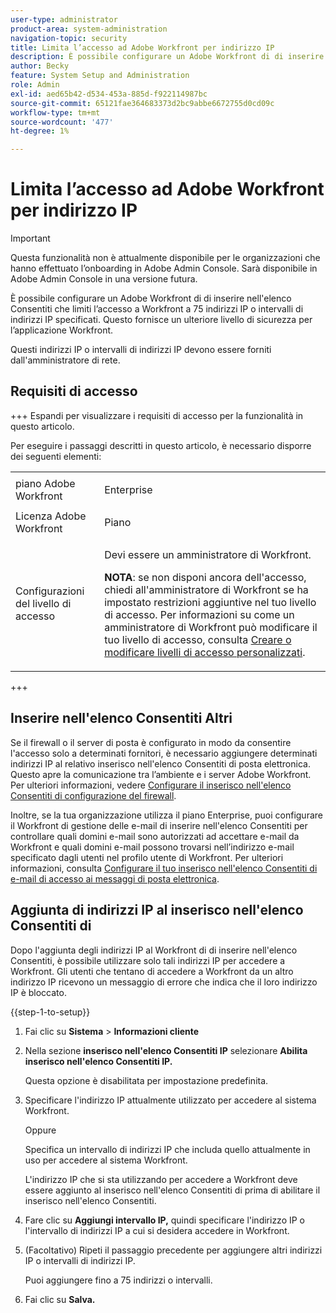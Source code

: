 ```yaml
---
user-type: administrator
product-area: system-administration
navigation-topic: security
title: Limita l’accesso ad Adobe Workfront per indirizzo IP
description: È possibile configurare un Adobe Workfront di di inserire nell'elenco Consentiti che limiti l’accesso a Workfront a 75 indirizzi IP o intervalli di indirizzi IP specificati. Questo fornisce un ulteriore livello di sicurezza per l’applicazione Workfront.
author: Becky
feature: System Setup and Administration
role: Admin
exl-id: aed65b42-d534-453a-885d-f922114987bc
source-git-commit: 65121fae364683373d2bc9abbe6672755d0cd09c
workflow-type: tm+mt
source-wordcount: '477'
ht-degree: 1%

---
```


# Limita l’accesso ad Adobe Workfront per indirizzo IP

>[!IMPORTANT]
>
>Questa funzionalità non è attualmente disponibile per le organizzazioni che hanno effettuato l’onboarding in Adobe Admin Console. Sarà disponibile in Adobe Admin Console in una versione futura.

È possibile configurare un Adobe Workfront di di inserire nell&#39;elenco Consentiti che limiti l’accesso a Workfront a 75 indirizzi IP o intervalli di indirizzi IP specificati. Questo fornisce un ulteriore livello di sicurezza per l’applicazione Workfront.

Questi indirizzi IP o intervalli di indirizzi IP devono essere forniti dall&#39;amministratore di rete.

## Requisiti di accesso

+++ Espandi per visualizzare i requisiti di accesso per la funzionalità in questo articolo.

Per eseguire i passaggi descritti in questo articolo, è necessario disporre dei seguenti elementi:

<table style="table-layout:auto"> 
 <col> 
 <col> 
 <tbody> 
  <tr> 
   <td role="rowheader">piano Adobe Workfront</td> 
   <td> <p>Enterprise</p> </td> 
  </tr> 
  <tr> 
   <td role="rowheader">Licenza Adobe Workfront</td> 
   <td>Piano</td> 
  </tr> 
  <tr> 
   <td role="rowheader">Configurazioni del livello di accesso</td> 
   <td> <p>Devi essere un amministratore di Workfront.</p> <p><b>NOTA</b>: se non disponi ancora dell'accesso, chiedi all'amministratore di Workfront se ha impostato restrizioni aggiuntive nel tuo livello di accesso. Per informazioni su come un amministratore di Workfront può modificare il tuo livello di accesso, consulta <a href="../../../administration-and-setup/add-users/configure-and-grant-access/create-modify-access-levels.md" class="MCXref xref">Creare o modificare livelli di accesso personalizzati</a>.</p> </td> 
  </tr> 
 </tbody> 
</table>

+++

## Inserire nell&#39;elenco Consentiti Altri

Se il firewall o il server di posta è configurato in modo da consentire l&#39;accesso solo a determinati fornitori, è necessario aggiungere determinati indirizzi IP al relativo inserisco nell&#39;elenco Consentiti di posta elettronica. Questo apre la comunicazione tra l’ambiente e i server Adobe Workfront. Per ulteriori informazioni, vedere [Configurare il inserisco nell&#39;elenco Consentiti di configurazione del firewall](../../../administration-and-setup/get-started-wf-administration/configure-your-firewall.md).

Inoltre, se la tua organizzazione utilizza il piano Enterprise, puoi configurare il Workfront di gestione delle e-mail di inserire nell&#39;elenco Consentiti per controllare quali domini e-mail sono autorizzati ad accettare e-mail da Workfront e quali domini e-mail possono trovarsi nell’indirizzo e-mail specificato dagli utenti nel profilo utente di Workfront. Per ulteriori informazioni, consulta [Configurare il tuo inserisco nell&#39;elenco Consentiti di e-mail di accesso ai messaggi di posta elettronica](../../../administration-and-setup/get-started-wf-administration/configure-your-email-allowlist.md).

## Aggiunta di indirizzi IP al inserisco nell&#39;elenco Consentiti di

Dopo l&#39;aggiunta degli indirizzi IP al Workfront di di inserire nell&#39;elenco Consentiti, è possibile utilizzare solo tali indirizzi IP per accedere a Workfront. Gli utenti che tentano di accedere a Workfront da un altro indirizzo IP ricevono un messaggio di errore che indica che il loro indirizzo IP è bloccato.

{{step-1-to-setup}}

1. Fai clic su **Sistema** > **Informazioni cliente**

1. Nella sezione **inserisco nell&#39;elenco Consentiti IP** selezionare **Abilita inserisco nell&#39;elenco Consentiti IP.**

   Questa opzione è disabilitata per impostazione predefinita.

1. Specificare l&#39;indirizzo IP attualmente utilizzato per accedere al sistema Workfront.

   Oppure

   Specifica un intervallo di indirizzi IP che includa quello attualmente in uso per accedere al sistema Workfront.

   L&#39;indirizzo IP che si sta utilizzando per accedere a Workfront deve essere aggiunto al inserisco nell&#39;elenco Consentiti di prima di abilitare il inserisco nell&#39;elenco Consentiti.

1. Fare clic su **Aggiungi intervallo IP,** quindi specificare l&#39;indirizzo IP o l&#39;intervallo di indirizzi IP a cui si desidera accedere in Workfront.
1. (Facoltativo) Ripeti il passaggio precedente per aggiungere altri indirizzi IP o intervalli di indirizzi IP.

   Puoi aggiungere fino a 75 indirizzi o intervalli.

1. Fai clic su **Salva.**
